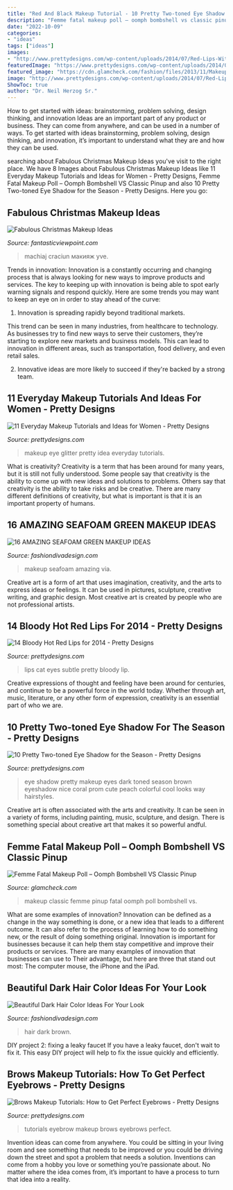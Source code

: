 ```yaml
---
title: "Red And Black Makeup Tutorial - 10 Pretty Two-toned Eye Shadow For The Season"
description: "Femme fatal makeup poll – oomph bombshell vs classic pinup"
date: "2022-10-09"
categories:
- "ideas"
tags: ["ideas"]
images:
- "http://www.prettydesigns.com/wp-content/uploads/2014/07/Red-Lips-With-Subtle-Cat-Eyes.jpg"
featuredImage: "https://www.prettydesigns.com/wp-content/uploads/2014/03/Eyebrow-Tutorials-3.jpg"
featured_image: "https://cdn.glamcheck.com/fashion/files/2013/11/Makeup-classic-pinup.jpg"
image: "http://www.prettydesigns.com/wp-content/uploads/2014/07/Red-Lips-With-Subtle-Cat-Eyes.jpg"
ShowToc: true
author: "Dr. Neil Herzog Sr."
---
```



How to get started with ideas: brainstorming, problem solving, design thinking, and innovation
Ideas are an important part of any product or business. They can come from anywhere, and can be used in a number of ways. To get started with ideas brainstorming, problem solving, design thinking, and innovation, it’s important to understand what they are and how they can be used.

	

		
searching about Fabulous Christmas Makeup Ideas you've visit to the right place. We have 8 Images about Fabulous Christmas Makeup Ideas like 11 Everyday Makeup Tutorials and Ideas for Women - Pretty Designs, Femme Fatal Makeup Poll – Oomph Bombshell VS Classic Pinup and also 10 Pretty Two-toned Eye Shadow for the Season - Pretty Designs. Here you go:
		
    
## Fabulous Christmas Makeup Ideas

<img loading=lazy src="http://www.fantasticviewpoint.com/wp-content/uploads/2013/11/christmas_makeup_ideas_3.jpg" onerror="this.onerror=null;this.src='https://tse2.mm.bing.net/th?id=OIP.UOD9ImPGUEXH9WM7OwnkAQHaLH&amp;pid=15.1';" alt="Fabulous Christmas Makeup Ideas">

_Source: fantasticviewpoint.com_

>machiaj craciun макияж yve. 

	

Trends in innovation:
Innovation is a constantly occurring and changing process that is always looking for new ways to improve products and services. The key to keeping up with innovation is being able to spot early warning signals and respond quickly. Here are some trends you may want to keep an eye on in order to stay ahead of the curve:
1. Innovation is spreading rapidly beyond traditional markets.

This trend can be seen in many industries, from healthcare to technology. As businesses try to find new ways to serve their customers, they’re starting to explore new markets and business models. This can lead to innovation in different areas, such as transportation, food delivery, and even retail sales.

2. Innovative ideas are more likely to succeed if they're backed by a strong team.

    
## 11 Everyday Makeup Tutorials And Ideas For Women - Pretty Designs

<img loading=lazy src="https://www.prettydesigns.com/wp-content/uploads/2014/05/Glitter-Green-Eye-Makeup-Idea.jpg" onerror="this.onerror=null;this.src='https://tse3.mm.bing.net/th?id=OIP.2NsXJWjreAPjG5hVv5ap9AHaHa&amp;pid=15.1';" alt="11 Everyday Makeup Tutorials and Ideas for Women - Pretty Designs">

_Source: prettydesigns.com_

>makeup eye glitter pretty idea everyday tutorials. 

	

What is creativity?
Creativity is a term that has been around for many years, but it is still not fully understood. Some people say that creativity is the ability to come up with new ideas and solutions to problems. Others say that creativity is the ability to take risks and be creative. There are many different definitions of creativity, but what is important is that it is an important property of humans.

    
## 16 AMAZING SEAFOAM GREEN MAKEUP IDEAS

<img loading=lazy src="http://www.fashiondivadesign.com/wp-content/uploads/2015/03/devanir-190-543x960.jpg" onerror="this.onerror=null;this.src='https://tse3.mm.bing.net/th?id=OIP.M5uKhsck_9tuj_63wWG_twHaNG&amp;pid=15.1';" alt="16 AMAZING SEAFOAM GREEN MAKEUP IDEAS">

_Source: fashiondivadesign.com_

>makeup seafoam amazing via. 

	

Creative art is a form of art that uses imagination, creativity, and the arts to express ideas or feelings. It can be used in pictures, sculpture, creative writing, and graphic design. Most creative art is created by people who are not professional artists.

    
## 14 Bloody Hot Red Lips For 2014 - Pretty Designs

<img loading=lazy src="http://www.prettydesigns.com/wp-content/uploads/2014/07/Red-Lips-With-Subtle-Cat-Eyes.jpg" onerror="this.onerror=null;this.src='https://tse4.mm.bing.net/th?id=OIP.McBTX8VcyV2bnZi44CDUvwHaK_&amp;pid=15.1';" alt="14 Bloody Hot Red Lips for 2014 - Pretty Designs">

_Source: prettydesigns.com_

>lips cat eyes subtle pretty bloody lip. 

	

Creative expressions of thought and feeling have been around for centuries, and continue to be a powerful force in the world today. Whether through art, music, literature, or any other form of expression, creativity is an essential part of who we are.

    
## 10 Pretty Two-toned Eye Shadow For The Season - Pretty Designs

<img loading=lazy src="http://www.prettydesigns.com/wp-content/uploads/2014/10/Blue-and-Black-Eye-Shadow.jpg" onerror="this.onerror=null;this.src='https://tse3.mm.bing.net/th?id=OIP.lzGZMjL0aOgKUEHQKtB_YgHaKK&amp;pid=15.1';" alt="10 Pretty Two-toned Eye Shadow for the Season - Pretty Designs">

_Source: prettydesigns.com_

>eye shadow pretty makeup eyes dark toned season brown eyeshadow nice coral prom cute peach colorful cool looks way hairstyles. 

	

Creative art is often associated with the arts and creativity. It can be seen in a variety of forms, including painting, music, sculpture, and design. There is something special about creative art that makes it so powerful andful.

    
## Femme Fatal Makeup Poll – Oomph Bombshell VS Classic Pinup

<img loading=lazy src="https://cdn.glamcheck.com/fashion/files/2013/11/Makeup-classic-pinup.jpg" onerror="this.onerror=null;this.src='https://tse1.mm.bing.net/th?id=OIP.kiaDPG4ZB-HyWSMapqqfIgHaJn&amp;pid=15.1';" alt="Femme Fatal Makeup Poll – Oomph Bombshell VS Classic Pinup">

_Source: glamcheck.com_

>makeup classic femme pinup fatal oomph poll bombshell vs. 

	

What are some examples of innovation?
Innovation can be defined as a change in the way something is done, or a new idea that leads to a different outcome. It can also refer to the process of learning how to do something new, or the result of doing something original. Innovation is important for businesses because it can help them stay competitive and improve their products or services. There are many examples of innovation that businesses can use to Their advantage, but here are three that stand out most: The computer mouse, the iPhone and the iPad.

    
## Beautiful Dark Hair Color Ideas For Your Look

<img loading=lazy src="https://www.fashiondivadesign.com/wp-content/uploads/2013/01/dark-brown-hair.jpg" onerror="this.onerror=null;this.src='https://tse3.mm.bing.net/th?id=OIP.yvXpe0ncABE-OnjENOIJCAHaLM&amp;pid=15.1';" alt="Beautiful Dark Hair Color Ideas For Your Look">

_Source: fashiondivadesign.com_

>hair dark brown. 

	

DIY project 2: fixing a leaky faucet
If you have a leaky faucet, don't wait to fix it. This easy DIY project will help to fix the issue quickly and efficiently.

    
## Brows Makeup Tutorials: How To Get Perfect Eyebrows - Pretty Designs

<img loading=lazy src="https://www.prettydesigns.com/wp-content/uploads/2014/03/Eyebrow-Tutorials-3.jpg" onerror="this.onerror=null;this.src='https://tse4.mm.bing.net/th?id=OIP.ZzAXosQYjpX8qTppl1TihQHaHa&amp;pid=15.1';" alt="Brows Makeup Tutorials: How to Get Perfect Eyebrows - Pretty Designs">

_Source: prettydesigns.com_

>tutorials eyebrow makeup brows eyebrows perfect. 

	

Invention ideas can come from anywhere. You could be sitting in your living room and see something that needs to be improved or you could be driving down the street and spot a problem that needs a solution. Inventions can come from a hobby you love or something you’re passionate about. No matter where the idea comes from, it’s important to have a process to turn that idea into a reality.

